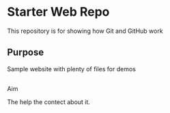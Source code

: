 # Starter Web Repo

This repository is for showing how Git and GitHub work

## Purpose

Sample website with plenty of files for demos

##
Aim

The help the contect about it.